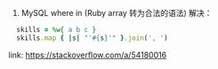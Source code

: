 1. MySQL where in (Ruby array 转为合法的语法)
  解决：
  ```ruby
    skills = %w{ a b c }
    skills.map { |s| "'#{s}'" }.join(', ')
  ```
  link: https://stackoverflow.com/a/54180016